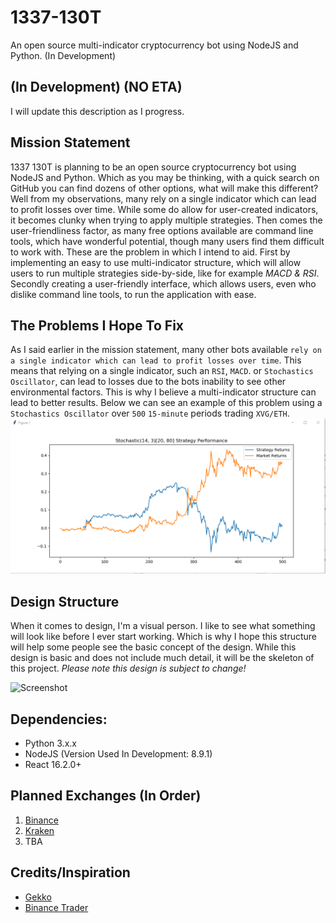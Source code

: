 # 1337-130T
An open source multi-indicator cryptocurrency bot using NodeJS and Python. (In Development)

## (In Development) (NO ETA)
I will update this description as I progress.

## Mission Statement
1337 130T is planning to be an open source cryptocurrency bot using NodeJS and Python. Which as you may be thinking, with a quick search on GitHub you can find dozens of other options, what will make this different? Well from my observations, many rely on a single indicator which can lead to profit losses over time. While some do allow for user-created indicators, it becomes clunky when trying to apply multiple strategies. Then comes the user-friendliness factor, as many free options available are command line tools, which have wonderful potential, though many users find them difficult to work with. These are the problem in which I intend to aid. First by implementing an easy to use multi-indicator structure, which will allow users to run multiple strategies side-by-side, like for example _MACD & RSI_. Secondly creating a user-friendly interface, which allows users, even who dislike command line tools, to run the application with ease.

## The Problems I Hope To Fix
As I said earlier in the mission statement, many other bots available `rely on a single indicator which can lead to profit losses over time`. This means that relying on a single indicator, such an `RSI`, `MACD`. or `Stochastics Oscillator`, can lead to losses due to the bots inability to see other environmental factors. This is why I believe a multi-indicator structure can lead to better results. Below we can see an example of this problem using a `Stochastics Oscillator` over `500` `15-minute` periods trading `XVG/ETH`.
![Screenshot](https://github.com/1301313Y/binance-trader/blob/master/img/stoch_graph_example.PNG)

## Design Structure
When it comes to design, I'm a visual person. I like to see what something will look like before I ever start working. Which is why I hope this structure will help some people see the basic concept of the design. While this design is basic and does not include much detail, it will be the skeleton of this project. _Please note this design is subject to change!_

![Screenshot](https://i.imgur.com/dUdIz4N.png)

## Dependencies:
* Python 3.x.x
* NodeJS (Version Used In Development: 8.9.1)
* React 16.2.0+

## Planned Exchanges (In Order)
1. [Binance](https://www.binance.com)
2. [Kraken](https://www.kraken.com/)
3. TBA

## Credits/Inspiration
* [Gekko](https://github.com/askmike/gekko)
* [Binance Trader](https://github.com/yasinkuyu/binance-trader)
